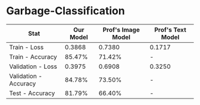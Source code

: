 # Garbage-Classification

| Stat | Our Model | Prof's Image Model | Prof's Text Model | 
| --- | --- | --- | --- |
| Train - Loss | 0.3868 | 0.7380 | 0.1717 |
| Train - Accuracy | 85.47% | 71.42% | - |
| Validation - Loss | 0.3975 | 0.6908 | 0.3250 |
| Validation - Accuracy | 84.78% | 73.50% | - |
| Test - Accuracy | 81.79% | 66.40% | - |
